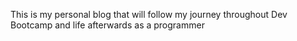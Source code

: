 This is my personal blog that will follow my journey throughout Dev Bootcamp and life afterwards as a programmer
